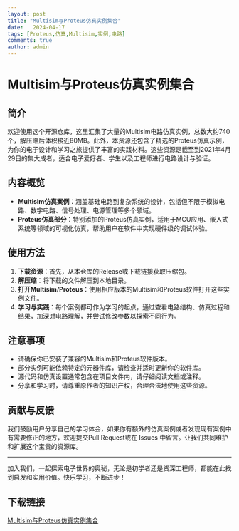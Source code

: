 ```yaml
---
layout: post
title: "Multisim与Proteus仿真实例集合"
date:   2024-04-17
tags: [Proteus,仿真,Multisim,实例,电路]
comments: true
author: admin
---
```

# Multisim与Proteus仿真实例集合

## 简介
欢迎使用这个开源仓库，这里汇集了大量的Multisim电路仿真实例，总数大约740个，解压缩后体积接近80MB。此外，本资源还包含了精选的Proteus仿真示例，为你的电子设计和学习之旅提供了丰富的实践材料。这些资源是截至到2021年4月29日的集大成者，适合电子爱好者、学生以及工程师进行电路设计与验证。

## 内容概览
- **Multisim仿真案例**：涵盖基础电路到复杂系统的设计，包括但不限于模拟电路、数字电路、信号处理、电源管理等多个领域。
- **Proteus仿真部分**：特别添加的Proteus仿真实例，适用于MCU应用、嵌入式系统等领域的可视化仿真，帮助用户在软件中实现硬件级的调试体验。

## 使用方法
1. **下载资源**：首先，从本仓库的Release或下载链接获取压缩包。
2. **解压缩**：将下载的文件解压到本地目录。
3. **打开Multisim/Proteus**：使用相应版本的Multisim和Proteus软件打开这些实例文件。
4. **学习与实践**：每个案例都可作为学习的起点，通过查看电路结构、仿真过程和结果，加深对电路理解，并尝试修改参数以探索不同行为。

## 注意事项
- 请确保你已安装了兼容的Multisim和Proteus软件版本。
- 部分实例可能依赖特定的元器件库，请检查并适时更新你的软件库。
- 源代码和仿真设置通常包含在项目文件内，请仔细阅读文档或注释。
- 分享和学习时，请尊重原作者的知识产权，合理合法地使用这些资源。

## 贡献与反馈
我们鼓励用户分享自己的学习体会，如果你有额外的仿真案例或者发现现有案例中有需要修正的地方，欢迎提交Pull Request或在 Issues 中留言。让我们共同维护和扩展这个宝贵的资源库。

---

加入我们，一起探索电子世界的奥秘，无论是初学者还是资深工程师，都能在此找到启发和实用价值。快乐学习，不断进步！

## 下载链接

[Multisim与Proteus仿真实例集合](https://pan.quark.cn/s/3e42cb9e6de1)